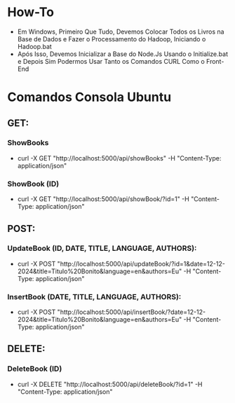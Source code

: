 # How-To
- Em Windows, Primeiro Que Tudo, Devemos Colocar Todos os Livros na Base de Dados e Fazer o Processamento do Hadoop, Iniciando o Hadoop.bat
- Após Isso, Devemos Inicializar a Base do Node.Js Usando o Initialize.bat e Depois Sim Podermos Usar Tanto os Comandos CURL Como o Front-End

# Comandos Consola Ubuntu

## GET:

### ShowBooks
- curl -X GET "http://localhost:5000/api/showBooks" -H "Content-Type: application/json"

### ShowBook (ID)
- curl -X GET "http://localhost:5000/api/showBook/?id=1" -H "Content-Type: application/json"

## POST:

### UpdateBook (ID, DATE, TITLE, LANGUAGE, AUTHORS):
- curl -X POST "http://localhost:5000/api/updateBook/?id=1&date=12-12-2024&title=Titulo%20Bonito&language=en&authors=Eu" -H "Content-Type: application/json"

### InsertBook (DATE, TITLE, LANGUAGE, AUTHORS):
- curl -X POST "http://localhost:5000/api/insertBook/?date=12-12-2024&title=Titulo%20Bonito&language=en&authors=Eu" -H "Content-Type: application/json"

## DELETE:

### DeleteBook (ID)
- curl -X DELETE "http://localhost:5000/api/deleteBook/?id=1" -H "Content-Type: application/json"